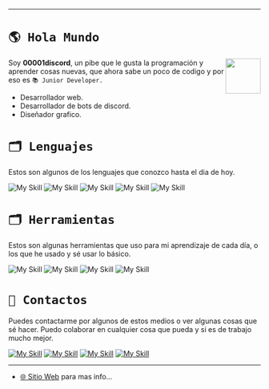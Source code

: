 
---
# ``🌎 Hola Mundo``
<img align='right' src="https://files.fm/f/48zg5wwyvf" width="70">

Soy **00001discord**, un pibe que le gusta la programación y aprender cosas nuevas, que ahora sabe un poco de codigo y por eso es ``📚 Junior Developer.``

* Desarrollador web.
* Desarrollador de bots de discord.
* Diseñador grafico.

# ``🗂 Lenguajes``
Estos son algunos de los lenguajes que conozco hasta el dia de hoy.

![My Skill](https://skillicons.dev/icons?i=py) ![My Skill](https://skillicons.dev/icons?i=js) ![My Skill](https://skillicons.dev/icons?i=html) ![My Skill](https://skillicons.dev/icons?i=css) ![My Skill](https://skillicons.dev/icons?i=java) 
 



# ``🗂 Herramientas``
Estos son algunas herramientas que uso para mi aprendizaje de cada día, o los que he usado y sé usar lo básico.

![My Skill](https://skillicons.dev/icons?i=photoshop) ![My Skill](https://skillicons.dev/icons?i=vscode) ![My Skill](https://skillicons.dev/icons?i=idea) ![My Skill](https://skillicons.dev/icons?i=discord) 
 




# ``📣 Contactos``
Puedes contactarme por algunos de estos medios o ver algunas cosas que sé hacer. Puedo colaborar en cualquier cosa que pueda y si es de trabajo mucho mejor.

[![My Skill](https://skillicons.dev/icons?i=discord)](https://discord.com/users/767527252682211369) [![My Skill](https://skillicons.dev/icons?i=twitter)](https://x.com/00001discord) [![My Skill](https://skillicons.dev/icons?i=github)](https://github.com/00001DISCORD) [![My Skill](https://skillicons.dev/icons?i=instagram)](https://www.instagram.com/valenn.shilton_/) 

---

* [🌐 Sitio Web](https://00001discord.vercel.app/) para mas info...
